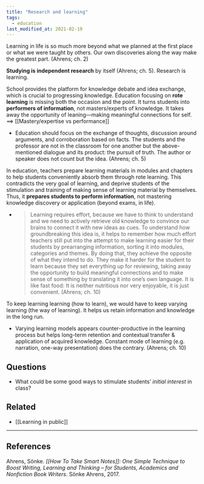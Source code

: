 ```yaml
---
title: "Research and learning"
tags:
  - education
last_modified_at: 2021-02-19
---
```


Learning in life is so much more beyond what we planned at the first place or what we were taught by others. Our own discoveries along the way make the greatest part. (Ahrens; ch. 2)

**Studying is independent research** by itself (Ahrens; ch. 5). Research is learning.

School provides the platform for knowledge debate and idea exchange, which is crucial to progressing knowledge. Education focusing on **rote learning** is missing both the occasion and the point. It turns students into **performers of information**, not masters/experts of knowledge. It takes away the opportunity of leaning—making meaningful connections for self.
==> [[Mastery/expertise vs performance]]

- Education should focus on the exchange of thoughts, discussion around arguments, and corroboration based on facts. The students and the professor are not in the classroom for one another but the above-mentioned dialogue and its product: the pursuit of truth. The author or speaker does not count but the idea. (Ahrens; ch. 5)

In education, teachers prepare learning materials in modules and chapters to help students conveniently absorb them through rote learning. This contradicts the very goal of learning, and deprive students of the stimulation and training of making sense of learning material by themselves. Thus, it **prepares students to perform information**, not mastering knowledge discovery or application (beyond exams, in life).
- > Learning requires effort, because we have to think to understand and we need to actively retrieve old knowledge to convince our brains to connect it with new ideas as cues. To understand how groundbreaking this idea is, it helps to remember how much effort teachers still put into the attempt to make learning easier for their students by prearranging information, sorting it into modules, categories and themes. By doing that, they achieve the opposite of what they intend to do. They make it harder for the student to learn because they set everything up for reviewing, taking away the opportunity to build meaningful connections and to make sense of something by translating it into one’s own language. It is like fast food: It is neither nutritious nor very enjoyable, it is just convenient. (Ahrens; ch. 10)

To keep learning learning (how to learn), we would have to keep varying learning (the way of learning). It helps us retain information and knowledge in the long run.
- Varying learning models appears counter-productive in the learning process but helps long-term retention and contextual transfer & application of acquired knowledge. Constant mode of learning (e.g. narration, one-way presentation) does the contrary. (Ahrens; ch. 10)

## Questions

- What could be some good ways to stimulate students’ *initial interest* in class?

## Related

- [[Learning in public]]

---

## References

Ahrens, Sönke. _[[How To Take Smart Notes]]: One Simple Technique to Boost Writing, Learning and Thinking – for Students, Academics and Nonfiction Book Writers_. Sönke Ahrens, 2017.